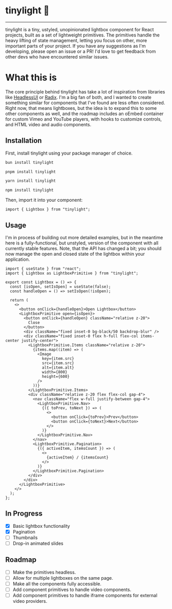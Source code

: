 # tinylight 🎉

---

tinylight is a tiny, ustyled, unopinionated lightbox component for React projects, built as a set of lightweight primitives. The primitives handle the heavy lifting of state management, letting you focus on other, more important parts of your project. If you have any suggestions as I'm developing, please open an issue or a PR! I'd love to get feedback from other devs who have encountered similar issues.

# What this is

The core principle behind tinylight has take a lot of inspiration from libraries like [HeadlessUI](https://headlessui.com) or [Radix](https://radix-ui.com). I'm a big fan of both, and I wanted to create something similar for components that I've found are less often considered. Right now, that means lightboxes, but the idea is to expand this to some other components as well, and the roadmap includes an oEmbed container for custom Vimeo and YouTube players, with hooks to customize controls, and HTML video and audio components.

## Installation

First, install tinylight using your package manager of choice.

```bash title="bun (recommended)"
bun install tinylight
```

```bash title="pnpm"
pnpm install tinylight
```

```bash title="yarn"
yarn install tinylight
```

```bash title="npm"
npm install tinylight
```

Then, import it into your component:

```tsx
import { Lightbox } from "tinylight";
```

## Usage

I'm in process of building out more detailed examples, but in the meantime here is a fully-functional, but unstyled, version of the component with all currently stable features.
Note, that the API has changed a bit; you should now manage the open and closed state of the lightbox within your application.

```tsx title="Lightbox.tsx"
import { useState } from "react";
import { Lightbox as LightboxPrimitive } from "tinylight";

export const Lightbox = () => {
  const [isOpen, setIsOpen] = useState(false);
  const handleOpen = () => setIsOpen(!isOpen);

  return (
    <>
      <button onClick={handleOpen}>Open Lightbox</button>
      <LightboxPrimitive open={isOpen}>
        <button onClick={handleOpen} className="relative z-20">
          Close
        </button>
        <div className="fixed inset-0 bg-black/50 backdrop-blur" />
        <div className="fixed inset-0 flex h-full flex-col items-center justify-center">
          <LightboxPrimitive.Items className="relative z-20">
            {items.map((item) => (
              <Image
                key={item.src}
                src={item.src}
                alt={item.alt}
                width={800}
                height={600}
              />
            ))}
          </LightboxPrimitive.Items>
          <div className="relative z-20 flex flex-col gap-4">
            <nav className="flex w-full justify-between gap-4">
              <LightboxPrimitive.Nav>
                {({ toPrev, toNext }) => (
                  <>
                    <button onClick={toPrev}>Prev</button>
                    <button onClick={toNext}>Next</button>
                  </>
                )}
              </LightboxPrimitive.Nav>
            </nav>
            <LightboxPrimitive.Pagination>
              {({ activeItem, itemsCount }) => (
                <>
                  {activeItem} / {itemsCount}
                </>
              )}
            </LightboxPrimitive.Pagination>
          </div>
        </div>
      </LightboxPrimitive>
    </>
  );
};
```

## In Progress

- [x] Basic lightbox functionality
- [x] Pagination
- [ ] Thumbnails
- [ ] Drop-in animated slides

## Roadmap

- [ ] Make the primitives headless.
- [ ] Allow for multiple lightboxes on the same page.
- [ ] Make all the components fully accessible.
- [ ] Add component primitives to handle video components.
- [ ] Add component primitives to handle iframe components for external video providers.